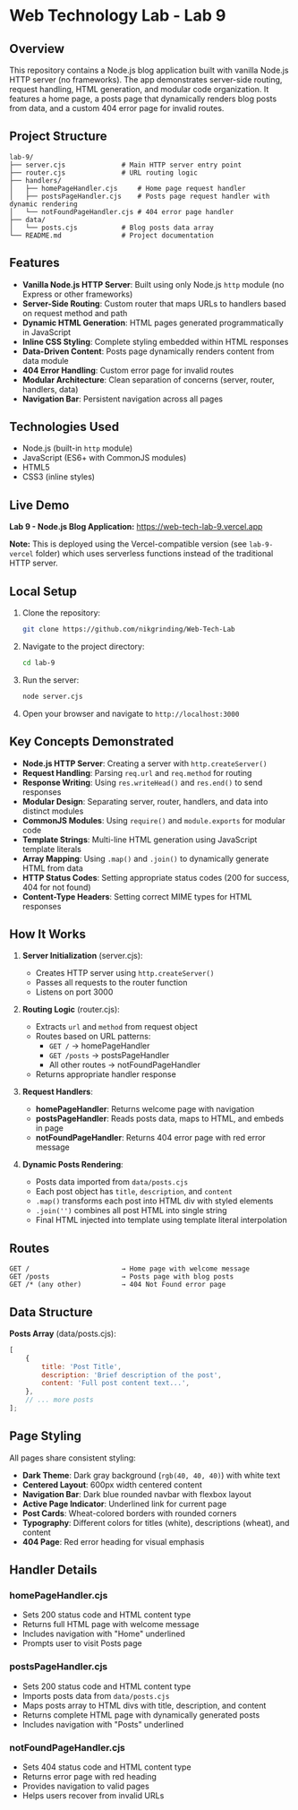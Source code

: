 # Web Technology Lab - Lab 9

## Overview

This repository contains a Node.js blog application built with vanilla Node.js HTTP server (no frameworks). The app demonstrates server-side routing, request handling, HTML generation, and modular code organization. It features a home page, a posts page that dynamically renders blog posts from data, and a custom 404 error page for invalid routes.

## Project Structure

```
lab-9/
├── server.cjs              # Main HTTP server entry point
├── router.cjs              # URL routing logic
├── handlers/
│   ├── homePageHandler.cjs     # Home page request handler
│   ├── postsPageHandler.cjs    # Posts page request handler with dynamic rendering
│   └── notFoundPageHandler.cjs # 404 error page handler
├── data/
│   └── posts.cjs           # Blog posts data array
└── README.md               # Project documentation
```

## Features

-   **Vanilla Node.js HTTP Server**: Built using only Node.js `http` module (no Express or other frameworks)
-   **Server-Side Routing**: Custom router that maps URLs to handlers based on request method and path
-   **Dynamic HTML Generation**: HTML pages generated programmatically in JavaScript
-   **Inline CSS Styling**: Complete styling embedded within HTML responses
-   **Data-Driven Content**: Posts page dynamically renders content from data module
-   **404 Error Handling**: Custom error page for invalid routes
-   **Modular Architecture**: Clean separation of concerns (server, router, handlers, data)
-   **Navigation Bar**: Persistent navigation across all pages

## Technologies Used

-   Node.js (built-in `http` module)
-   JavaScript (ES6+ with CommonJS modules)
-   HTML5
-   CSS3 (inline styles)

## Live Demo

**Lab 9 - Node.js Blog Application:** https://web-tech-lab-9.vercel.app

**Note:** This is deployed using the Vercel-compatible version (see `lab-9-vercel` folder) which uses serverless functions instead of the traditional HTTP server.

## Local Setup

1. Clone the repository:
    ```bash
    git clone https://github.com/nikgrinding/Web-Tech-Lab
    ```
2. Navigate to the project directory:
    ```bash
    cd lab-9
    ```
3. Run the server:
    ```bash
    node server.cjs
    ```
4. Open your browser and navigate to `http://localhost:3000`

## Key Concepts Demonstrated

-   **Node.js HTTP Server**: Creating a server with `http.createServer()`
-   **Request Handling**: Parsing `req.url` and `req.method` for routing
-   **Response Writing**: Using `res.writeHead()` and `res.end()` to send responses
-   **Modular Design**: Separating server, router, handlers, and data into distinct modules
-   **CommonJS Modules**: Using `require()` and `module.exports` for modular code
-   **Template Strings**: Multi-line HTML generation using JavaScript template literals
-   **Array Mapping**: Using `.map()` and `.join()` to dynamically generate HTML from data
-   **HTTP Status Codes**: Setting appropriate status codes (200 for success, 404 for not found)
-   **Content-Type Headers**: Setting correct MIME types for HTML responses

## How It Works

1. **Server Initialization** (server.cjs):

    - Creates HTTP server using `http.createServer()`
    - Passes all requests to the router function
    - Listens on port 3000

2. **Routing Logic** (router.cjs):

    - Extracts `url` and `method` from request object
    - Routes based on URL patterns:
        - `GET /` → homePageHandler
        - `GET /posts` → postsPageHandler
        - All other routes → notFoundPageHandler
    - Returns appropriate handler response

3. **Request Handlers**:

    - **homePageHandler**: Returns welcome page with navigation
    - **postsPageHandler**: Reads posts data, maps to HTML, and embeds in page
    - **notFoundPageHandler**: Returns 404 error page with red error message

4. **Dynamic Posts Rendering**:
    - Posts data imported from `data/posts.cjs`
    - Each post object has `title`, `description`, and `content`
    - `.map()` transforms each post into HTML div with styled elements
    - `.join('')` combines all post HTML into single string
    - Final HTML injected into template using template literal interpolation

## Routes

```
GET /                       → Home page with welcome message
GET /posts                  → Posts page with blog posts
GET /* (any other)          → 404 Not Found error page
```

## Data Structure

**Posts Array** (data/posts.cjs):

```javascript
[
	{
		title: 'Post Title',
		description: 'Brief description of the post',
		content: 'Full post content text...',
	},
	// ... more posts
];
```

## Page Styling

All pages share consistent styling:

-   **Dark Theme**: Dark gray background (`rgb(40, 40, 40)`) with white text
-   **Centered Layout**: 600px width centered content
-   **Navigation Bar**: Dark blue rounded navbar with flexbox layout
-   **Active Page Indicator**: Underlined link for current page
-   **Post Cards**: Wheat-colored borders with rounded corners
-   **Typography**: Different colors for titles (white), descriptions (wheat), and content
-   **404 Page**: Red error heading for visual emphasis

## Handler Details

### homePageHandler.cjs

-   Sets 200 status code and HTML content type
-   Returns full HTML page with welcome message
-   Includes navigation with "Home" underlined
-   Prompts user to visit Posts page

### postsPageHandler.cjs

-   Sets 200 status code and HTML content type
-   Imports posts data from `data/posts.cjs`
-   Maps posts array to HTML divs with title, description, and content
-   Returns complete HTML page with dynamically generated posts
-   Includes navigation with "Posts" underlined

### notFoundPageHandler.cjs

-   Sets 404 status code and HTML content type
-   Returns error page with red heading
-   Provides navigation to valid pages
-   Helps users recover from invalid URLs
